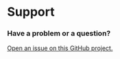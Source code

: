 # Support
### Have a problem or a question?
[Open an issue on this GitHub project.](https://github.com/chrisdanford/Tidy/issues/new)
